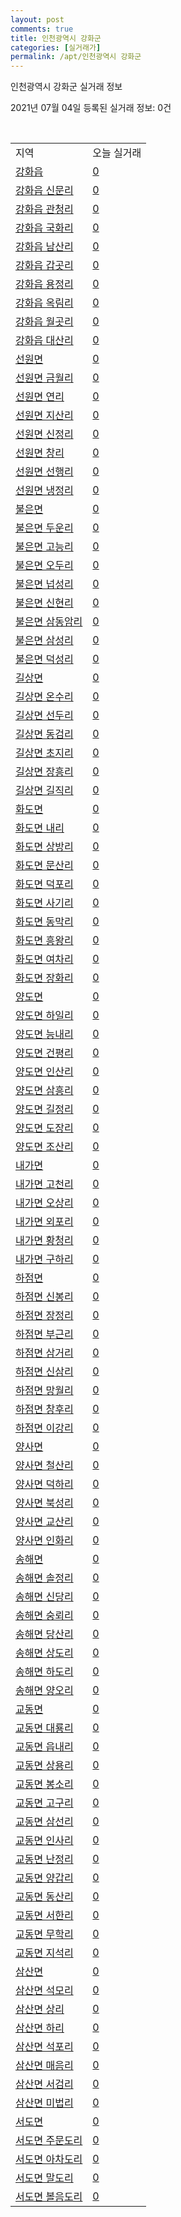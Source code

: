```yaml
---
layout: post
comments: true
title: 인천광역시 강화군
categories: [실거래가]
permalink: /apt/인천광역시 강화군
---
```


인천광역시 강화군 실거래 정보

2021년 07월 04일 등록된 실거래 정보: 0건

<script type="text/javascript">
  google.charts.load('current', {'packages':['corechart']});
  google.charts.setOnLoadCallback(drawChart);

  function drawChart() {
    var data = google.visualization.arrayToDataTable([['거래일', '매매', '전월세', '전매'], ['20-07', 22, 6, 0], ['20-08', 15, 4, 0], ['20-09', 8, 8, 0], ['20-10', 18, 1, 0], ['20-11', 12, 6, 0], ['20-12', 21, 4, 0], ['21-01', 17, 8, 0], ['21-02', 13, 9, 0], ['21-03', 29, 2, 0], ['21-04', 14, 2, 0], ['21-05', 14, 3, 0], ['21-06', 7, 2, 0]]);

    var options = {
      title: '최근 유형별 거래량 추이',
      legend: { position: 'bottom' }
    };

    var chart = new google.visualization.LineChart(document.getElementById('columnchart_material'));
    chart.draw(data, (options));
  }
</script>

<div id="columnchart_material" style="width: 95%; margin-left: -35px"></div>
<br>
<table class="sortable">
  <tr>
    <td>지역</td>
    <td>오늘 실거래</td>
  </tr>

  
  <tr class="item">
    <td><a href="인천광역시 강화군 강화읍">강화읍</a></td>
    <td><a href="인천광역시 강화군 강화읍">0</a></td>
  </tr>
    

  <tr class="item">
    <td><a href="인천광역시 강화군 강화읍 신문리">강화읍 신문리</a></td>
    <td><a href="인천광역시 강화군 강화읍 신문리">0</a></td>
  </tr>
    

  <tr class="item">
    <td><a href="인천광역시 강화군 강화읍 관청리">강화읍 관청리</a></td>
    <td><a href="인천광역시 강화군 강화읍 관청리">0</a></td>
  </tr>
    

  <tr class="item">
    <td><a href="인천광역시 강화군 강화읍 국화리">강화읍 국화리</a></td>
    <td><a href="인천광역시 강화군 강화읍 국화리">0</a></td>
  </tr>
    

  <tr class="item">
    <td><a href="인천광역시 강화군 강화읍 남산리">강화읍 남산리</a></td>
    <td><a href="인천광역시 강화군 강화읍 남산리">0</a></td>
  </tr>
    

  <tr class="item">
    <td><a href="인천광역시 강화군 강화읍 갑곳리">강화읍 갑곳리</a></td>
    <td><a href="인천광역시 강화군 강화읍 갑곳리">0</a></td>
  </tr>
    

  <tr class="item">
    <td><a href="인천광역시 강화군 강화읍 용정리">강화읍 용정리</a></td>
    <td><a href="인천광역시 강화군 강화읍 용정리">0</a></td>
  </tr>
    

  <tr class="item">
    <td><a href="인천광역시 강화군 강화읍 옥림리">강화읍 옥림리</a></td>
    <td><a href="인천광역시 강화군 강화읍 옥림리">0</a></td>
  </tr>
    

  <tr class="item">
    <td><a href="인천광역시 강화군 강화읍 월곳리">강화읍 월곳리</a></td>
    <td><a href="인천광역시 강화군 강화읍 월곳리">0</a></td>
  </tr>
    

  <tr class="item">
    <td><a href="인천광역시 강화군 강화읍 대산리">강화읍 대산리</a></td>
    <td><a href="인천광역시 강화군 강화읍 대산리">0</a></td>
  </tr>
    

  <tr class="item">
    <td><a href="인천광역시 강화군 선원면">선원면</a></td>
    <td><a href="인천광역시 강화군 선원면">0</a></td>
  </tr>
    

  <tr class="item">
    <td><a href="인천광역시 강화군 선원면 금월리">선원면 금월리</a></td>
    <td><a href="인천광역시 강화군 선원면 금월리">0</a></td>
  </tr>
    

  <tr class="item">
    <td><a href="인천광역시 강화군 선원면 연리">선원면 연리</a></td>
    <td><a href="인천광역시 강화군 선원면 연리">0</a></td>
  </tr>
    

  <tr class="item">
    <td><a href="인천광역시 강화군 선원면 지산리">선원면 지산리</a></td>
    <td><a href="인천광역시 강화군 선원면 지산리">0</a></td>
  </tr>
    

  <tr class="item">
    <td><a href="인천광역시 강화군 선원면 신정리">선원면 신정리</a></td>
    <td><a href="인천광역시 강화군 선원면 신정리">0</a></td>
  </tr>
    

  <tr class="item">
    <td><a href="인천광역시 강화군 선원면 창리">선원면 창리</a></td>
    <td><a href="인천광역시 강화군 선원면 창리">0</a></td>
  </tr>
    

  <tr class="item">
    <td><a href="인천광역시 강화군 선원면 선행리">선원면 선행리</a></td>
    <td><a href="인천광역시 강화군 선원면 선행리">0</a></td>
  </tr>
    

  <tr class="item">
    <td><a href="인천광역시 강화군 선원면 냉정리">선원면 냉정리</a></td>
    <td><a href="인천광역시 강화군 선원면 냉정리">0</a></td>
  </tr>
    

  <tr class="item">
    <td><a href="인천광역시 강화군 불은면">불은면</a></td>
    <td><a href="인천광역시 강화군 불은면">0</a></td>
  </tr>
    

  <tr class="item">
    <td><a href="인천광역시 강화군 불은면 두운리">불은면 두운리</a></td>
    <td><a href="인천광역시 강화군 불은면 두운리">0</a></td>
  </tr>
    

  <tr class="item">
    <td><a href="인천광역시 강화군 불은면 고능리">불은면 고능리</a></td>
    <td><a href="인천광역시 강화군 불은면 고능리">0</a></td>
  </tr>
    

  <tr class="item">
    <td><a href="인천광역시 강화군 불은면 오두리">불은면 오두리</a></td>
    <td><a href="인천광역시 강화군 불은면 오두리">0</a></td>
  </tr>
    

  <tr class="item">
    <td><a href="인천광역시 강화군 불은면 넙성리">불은면 넙성리</a></td>
    <td><a href="인천광역시 강화군 불은면 넙성리">0</a></td>
  </tr>
    

  <tr class="item">
    <td><a href="인천광역시 강화군 불은면 신현리">불은면 신현리</a></td>
    <td><a href="인천광역시 강화군 불은면 신현리">0</a></td>
  </tr>
    

  <tr class="item">
    <td><a href="인천광역시 강화군 불은면 삼동암리">불은면 삼동암리</a></td>
    <td><a href="인천광역시 강화군 불은면 삼동암리">0</a></td>
  </tr>
    

  <tr class="item">
    <td><a href="인천광역시 강화군 불은면 삼성리">불은면 삼성리</a></td>
    <td><a href="인천광역시 강화군 불은면 삼성리">0</a></td>
  </tr>
    

  <tr class="item">
    <td><a href="인천광역시 강화군 불은면 덕성리">불은면 덕성리</a></td>
    <td><a href="인천광역시 강화군 불은면 덕성리">0</a></td>
  </tr>
    

  <tr class="item">
    <td><a href="인천광역시 강화군 길상면">길상면</a></td>
    <td><a href="인천광역시 강화군 길상면">0</a></td>
  </tr>
    

  <tr class="item">
    <td><a href="인천광역시 강화군 길상면 온수리">길상면 온수리</a></td>
    <td><a href="인천광역시 강화군 길상면 온수리">0</a></td>
  </tr>
    

  <tr class="item">
    <td><a href="인천광역시 강화군 길상면 선두리">길상면 선두리</a></td>
    <td><a href="인천광역시 강화군 길상면 선두리">0</a></td>
  </tr>
    

  <tr class="item">
    <td><a href="인천광역시 강화군 길상면 동검리">길상면 동검리</a></td>
    <td><a href="인천광역시 강화군 길상면 동검리">0</a></td>
  </tr>
    

  <tr class="item">
    <td><a href="인천광역시 강화군 길상면 초지리">길상면 초지리</a></td>
    <td><a href="인천광역시 강화군 길상면 초지리">0</a></td>
  </tr>
    

  <tr class="item">
    <td><a href="인천광역시 강화군 길상면 장흥리">길상면 장흥리</a></td>
    <td><a href="인천광역시 강화군 길상면 장흥리">0</a></td>
  </tr>
    

  <tr class="item">
    <td><a href="인천광역시 강화군 길상면 길직리">길상면 길직리</a></td>
    <td><a href="인천광역시 강화군 길상면 길직리">0</a></td>
  </tr>
    

  <tr class="item">
    <td><a href="인천광역시 강화군 화도면">화도면</a></td>
    <td><a href="인천광역시 강화군 화도면">0</a></td>
  </tr>
    

  <tr class="item">
    <td><a href="인천광역시 강화군 화도면 내리">화도면 내리</a></td>
    <td><a href="인천광역시 강화군 화도면 내리">0</a></td>
  </tr>
    

  <tr class="item">
    <td><a href="인천광역시 강화군 화도면 상방리">화도면 상방리</a></td>
    <td><a href="인천광역시 강화군 화도면 상방리">0</a></td>
  </tr>
    

  <tr class="item">
    <td><a href="인천광역시 강화군 화도면 문산리">화도면 문산리</a></td>
    <td><a href="인천광역시 강화군 화도면 문산리">0</a></td>
  </tr>
    

  <tr class="item">
    <td><a href="인천광역시 강화군 화도면 덕포리">화도면 덕포리</a></td>
    <td><a href="인천광역시 강화군 화도면 덕포리">0</a></td>
  </tr>
    

  <tr class="item">
    <td><a href="인천광역시 강화군 화도면 사기리">화도면 사기리</a></td>
    <td><a href="인천광역시 강화군 화도면 사기리">0</a></td>
  </tr>
    

  <tr class="item">
    <td><a href="인천광역시 강화군 화도면 동막리">화도면 동막리</a></td>
    <td><a href="인천광역시 강화군 화도면 동막리">0</a></td>
  </tr>
    

  <tr class="item">
    <td><a href="인천광역시 강화군 화도면 흥왕리">화도면 흥왕리</a></td>
    <td><a href="인천광역시 강화군 화도면 흥왕리">0</a></td>
  </tr>
    

  <tr class="item">
    <td><a href="인천광역시 강화군 화도면 여차리">화도면 여차리</a></td>
    <td><a href="인천광역시 강화군 화도면 여차리">0</a></td>
  </tr>
    

  <tr class="item">
    <td><a href="인천광역시 강화군 화도면 장화리">화도면 장화리</a></td>
    <td><a href="인천광역시 강화군 화도면 장화리">0</a></td>
  </tr>
    

  <tr class="item">
    <td><a href="인천광역시 강화군 양도면">양도면</a></td>
    <td><a href="인천광역시 강화군 양도면">0</a></td>
  </tr>
    

  <tr class="item">
    <td><a href="인천광역시 강화군 양도면 하일리">양도면 하일리</a></td>
    <td><a href="인천광역시 강화군 양도면 하일리">0</a></td>
  </tr>
    

  <tr class="item">
    <td><a href="인천광역시 강화군 양도면 능내리">양도면 능내리</a></td>
    <td><a href="인천광역시 강화군 양도면 능내리">0</a></td>
  </tr>
    

  <tr class="item">
    <td><a href="인천광역시 강화군 양도면 건평리">양도면 건평리</a></td>
    <td><a href="인천광역시 강화군 양도면 건평리">0</a></td>
  </tr>
    

  <tr class="item">
    <td><a href="인천광역시 강화군 양도면 인산리">양도면 인산리</a></td>
    <td><a href="인천광역시 강화군 양도면 인산리">0</a></td>
  </tr>
    

  <tr class="item">
    <td><a href="인천광역시 강화군 양도면 삼흥리">양도면 삼흥리</a></td>
    <td><a href="인천광역시 강화군 양도면 삼흥리">0</a></td>
  </tr>
    

  <tr class="item">
    <td><a href="인천광역시 강화군 양도면 길정리">양도면 길정리</a></td>
    <td><a href="인천광역시 강화군 양도면 길정리">0</a></td>
  </tr>
    

  <tr class="item">
    <td><a href="인천광역시 강화군 양도면 도장리">양도면 도장리</a></td>
    <td><a href="인천광역시 강화군 양도면 도장리">0</a></td>
  </tr>
    

  <tr class="item">
    <td><a href="인천광역시 강화군 양도면 조산리">양도면 조산리</a></td>
    <td><a href="인천광역시 강화군 양도면 조산리">0</a></td>
  </tr>
    

  <tr class="item">
    <td><a href="인천광역시 강화군 내가면">내가면</a></td>
    <td><a href="인천광역시 강화군 내가면">0</a></td>
  </tr>
    

  <tr class="item">
    <td><a href="인천광역시 강화군 내가면 고천리">내가면 고천리</a></td>
    <td><a href="인천광역시 강화군 내가면 고천리">0</a></td>
  </tr>
    

  <tr class="item">
    <td><a href="인천광역시 강화군 내가면 오상리">내가면 오상리</a></td>
    <td><a href="인천광역시 강화군 내가면 오상리">0</a></td>
  </tr>
    

  <tr class="item">
    <td><a href="인천광역시 강화군 내가면 외포리">내가면 외포리</a></td>
    <td><a href="인천광역시 강화군 내가면 외포리">0</a></td>
  </tr>
    

  <tr class="item">
    <td><a href="인천광역시 강화군 내가면 황청리">내가면 황청리</a></td>
    <td><a href="인천광역시 강화군 내가면 황청리">0</a></td>
  </tr>
    

  <tr class="item">
    <td><a href="인천광역시 강화군 내가면 구하리">내가면 구하리</a></td>
    <td><a href="인천광역시 강화군 내가면 구하리">0</a></td>
  </tr>
    

  <tr class="item">
    <td><a href="인천광역시 강화군 하점면">하점면</a></td>
    <td><a href="인천광역시 강화군 하점면">0</a></td>
  </tr>
    

  <tr class="item">
    <td><a href="인천광역시 강화군 하점면 신봉리">하점면 신봉리</a></td>
    <td><a href="인천광역시 강화군 하점면 신봉리">0</a></td>
  </tr>
    

  <tr class="item">
    <td><a href="인천광역시 강화군 하점면 장정리">하점면 장정리</a></td>
    <td><a href="인천광역시 강화군 하점면 장정리">0</a></td>
  </tr>
    

  <tr class="item">
    <td><a href="인천광역시 강화군 하점면 부근리">하점면 부근리</a></td>
    <td><a href="인천광역시 강화군 하점면 부근리">0</a></td>
  </tr>
    

  <tr class="item">
    <td><a href="인천광역시 강화군 하점면 삼거리">하점면 삼거리</a></td>
    <td><a href="인천광역시 강화군 하점면 삼거리">0</a></td>
  </tr>
    

  <tr class="item">
    <td><a href="인천광역시 강화군 하점면 신삼리">하점면 신삼리</a></td>
    <td><a href="인천광역시 강화군 하점면 신삼리">0</a></td>
  </tr>
    

  <tr class="item">
    <td><a href="인천광역시 강화군 하점면 망월리">하점면 망월리</a></td>
    <td><a href="인천광역시 강화군 하점면 망월리">0</a></td>
  </tr>
    

  <tr class="item">
    <td><a href="인천광역시 강화군 하점면 창후리">하점면 창후리</a></td>
    <td><a href="인천광역시 강화군 하점면 창후리">0</a></td>
  </tr>
    

  <tr class="item">
    <td><a href="인천광역시 강화군 하점면 이강리">하점면 이강리</a></td>
    <td><a href="인천광역시 강화군 하점면 이강리">0</a></td>
  </tr>
    

  <tr class="item">
    <td><a href="인천광역시 강화군 양사면">양사면</a></td>
    <td><a href="인천광역시 강화군 양사면">0</a></td>
  </tr>
    

  <tr class="item">
    <td><a href="인천광역시 강화군 양사면 철산리">양사면 철산리</a></td>
    <td><a href="인천광역시 강화군 양사면 철산리">0</a></td>
  </tr>
    

  <tr class="item">
    <td><a href="인천광역시 강화군 양사면 덕하리">양사면 덕하리</a></td>
    <td><a href="인천광역시 강화군 양사면 덕하리">0</a></td>
  </tr>
    

  <tr class="item">
    <td><a href="인천광역시 강화군 양사면 북성리">양사면 북성리</a></td>
    <td><a href="인천광역시 강화군 양사면 북성리">0</a></td>
  </tr>
    

  <tr class="item">
    <td><a href="인천광역시 강화군 양사면 교산리">양사면 교산리</a></td>
    <td><a href="인천광역시 강화군 양사면 교산리">0</a></td>
  </tr>
    

  <tr class="item">
    <td><a href="인천광역시 강화군 양사면 인화리">양사면 인화리</a></td>
    <td><a href="인천광역시 강화군 양사면 인화리">0</a></td>
  </tr>
    

  <tr class="item">
    <td><a href="인천광역시 강화군 송해면">송해면</a></td>
    <td><a href="인천광역시 강화군 송해면">0</a></td>
  </tr>
    

  <tr class="item">
    <td><a href="인천광역시 강화군 송해면 솔정리">송해면 솔정리</a></td>
    <td><a href="인천광역시 강화군 송해면 솔정리">0</a></td>
  </tr>
    

  <tr class="item">
    <td><a href="인천광역시 강화군 송해면 신당리">송해면 신당리</a></td>
    <td><a href="인천광역시 강화군 송해면 신당리">0</a></td>
  </tr>
    

  <tr class="item">
    <td><a href="인천광역시 강화군 송해면 숭뢰리">송해면 숭뢰리</a></td>
    <td><a href="인천광역시 강화군 송해면 숭뢰리">0</a></td>
  </tr>
    

  <tr class="item">
    <td><a href="인천광역시 강화군 송해면 당산리">송해면 당산리</a></td>
    <td><a href="인천광역시 강화군 송해면 당산리">0</a></td>
  </tr>
    

  <tr class="item">
    <td><a href="인천광역시 강화군 송해면 상도리">송해면 상도리</a></td>
    <td><a href="인천광역시 강화군 송해면 상도리">0</a></td>
  </tr>
    

  <tr class="item">
    <td><a href="인천광역시 강화군 송해면 하도리">송해면 하도리</a></td>
    <td><a href="인천광역시 강화군 송해면 하도리">0</a></td>
  </tr>
    

  <tr class="item">
    <td><a href="인천광역시 강화군 송해면 양오리">송해면 양오리</a></td>
    <td><a href="인천광역시 강화군 송해면 양오리">0</a></td>
  </tr>
    

  <tr class="item">
    <td><a href="인천광역시 강화군 교동면">교동면</a></td>
    <td><a href="인천광역시 강화군 교동면">0</a></td>
  </tr>
    

  <tr class="item">
    <td><a href="인천광역시 강화군 교동면 대룡리">교동면 대룡리</a></td>
    <td><a href="인천광역시 강화군 교동면 대룡리">0</a></td>
  </tr>
    

  <tr class="item">
    <td><a href="인천광역시 강화군 교동면 읍내리">교동면 읍내리</a></td>
    <td><a href="인천광역시 강화군 교동면 읍내리">0</a></td>
  </tr>
    

  <tr class="item">
    <td><a href="인천광역시 강화군 교동면 상용리">교동면 상용리</a></td>
    <td><a href="인천광역시 강화군 교동면 상용리">0</a></td>
  </tr>
    

  <tr class="item">
    <td><a href="인천광역시 강화군 교동면 봉소리">교동면 봉소리</a></td>
    <td><a href="인천광역시 강화군 교동면 봉소리">0</a></td>
  </tr>
    

  <tr class="item">
    <td><a href="인천광역시 강화군 교동면 고구리">교동면 고구리</a></td>
    <td><a href="인천광역시 강화군 교동면 고구리">0</a></td>
  </tr>
    

  <tr class="item">
    <td><a href="인천광역시 강화군 교동면 삼선리">교동면 삼선리</a></td>
    <td><a href="인천광역시 강화군 교동면 삼선리">0</a></td>
  </tr>
    

  <tr class="item">
    <td><a href="인천광역시 강화군 교동면 인사리">교동면 인사리</a></td>
    <td><a href="인천광역시 강화군 교동면 인사리">0</a></td>
  </tr>
    

  <tr class="item">
    <td><a href="인천광역시 강화군 교동면 난정리">교동면 난정리</a></td>
    <td><a href="인천광역시 강화군 교동면 난정리">0</a></td>
  </tr>
    

  <tr class="item">
    <td><a href="인천광역시 강화군 교동면 양갑리">교동면 양갑리</a></td>
    <td><a href="인천광역시 강화군 교동면 양갑리">0</a></td>
  </tr>
    

  <tr class="item">
    <td><a href="인천광역시 강화군 교동면 동산리">교동면 동산리</a></td>
    <td><a href="인천광역시 강화군 교동면 동산리">0</a></td>
  </tr>
    

  <tr class="item">
    <td><a href="인천광역시 강화군 교동면 서한리">교동면 서한리</a></td>
    <td><a href="인천광역시 강화군 교동면 서한리">0</a></td>
  </tr>
    

  <tr class="item">
    <td><a href="인천광역시 강화군 교동면 무학리">교동면 무학리</a></td>
    <td><a href="인천광역시 강화군 교동면 무학리">0</a></td>
  </tr>
    

  <tr class="item">
    <td><a href="인천광역시 강화군 교동면 지석리">교동면 지석리</a></td>
    <td><a href="인천광역시 강화군 교동면 지석리">0</a></td>
  </tr>
    

  <tr class="item">
    <td><a href="인천광역시 강화군 삼산면">삼산면</a></td>
    <td><a href="인천광역시 강화군 삼산면">0</a></td>
  </tr>
    

  <tr class="item">
    <td><a href="인천광역시 강화군 삼산면 석모리">삼산면 석모리</a></td>
    <td><a href="인천광역시 강화군 삼산면 석모리">0</a></td>
  </tr>
    

  <tr class="item">
    <td><a href="인천광역시 강화군 삼산면 상리">삼산면 상리</a></td>
    <td><a href="인천광역시 강화군 삼산면 상리">0</a></td>
  </tr>
    

  <tr class="item">
    <td><a href="인천광역시 강화군 삼산면 하리">삼산면 하리</a></td>
    <td><a href="인천광역시 강화군 삼산면 하리">0</a></td>
  </tr>
    

  <tr class="item">
    <td><a href="인천광역시 강화군 삼산면 석포리">삼산면 석포리</a></td>
    <td><a href="인천광역시 강화군 삼산면 석포리">0</a></td>
  </tr>
    

  <tr class="item">
    <td><a href="인천광역시 강화군 삼산면 매음리">삼산면 매음리</a></td>
    <td><a href="인천광역시 강화군 삼산면 매음리">0</a></td>
  </tr>
    

  <tr class="item">
    <td><a href="인천광역시 강화군 삼산면 서검리">삼산면 서검리</a></td>
    <td><a href="인천광역시 강화군 삼산면 서검리">0</a></td>
  </tr>
    

  <tr class="item">
    <td><a href="인천광역시 강화군 삼산면 미법리">삼산면 미법리</a></td>
    <td><a href="인천광역시 강화군 삼산면 미법리">0</a></td>
  </tr>
    

  <tr class="item">
    <td><a href="인천광역시 강화군 서도면">서도면</a></td>
    <td><a href="인천광역시 강화군 서도면">0</a></td>
  </tr>
    

  <tr class="item">
    <td><a href="인천광역시 강화군 서도면 주문도리">서도면 주문도리</a></td>
    <td><a href="인천광역시 강화군 서도면 주문도리">0</a></td>
  </tr>
    

  <tr class="item">
    <td><a href="인천광역시 강화군 서도면 아차도리">서도면 아차도리</a></td>
    <td><a href="인천광역시 강화군 서도면 아차도리">0</a></td>
  </tr>
    

  <tr class="item">
    <td><a href="인천광역시 강화군 서도면 말도리">서도면 말도리</a></td>
    <td><a href="인천광역시 강화군 서도면 말도리">0</a></td>
  </tr>
    

  <tr class="item">
    <td><a href="인천광역시 강화군 서도면 볼음도리">서도면 볼음도리</a></td>
    <td><a href="인천광역시 강화군 서도면 볼음도리">0</a></td>
  </tr>
    


</table>


    